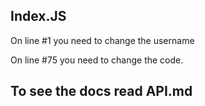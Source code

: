 ## Index.JS

On line #1 you need to change the username

On line #75 you need to change the code.

## To see the docs read API.md